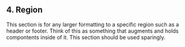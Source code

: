 ## 4. Region
This section is for any larger formatting to a specific region such as a header or footer. Think of this as something that augments and holds compontents inside of it. This section should be used sparingly.

